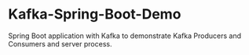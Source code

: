 # Kafka-Spring-Boot-Demo
Spring Boot application with Kafka to demonstrate Kafka Producers and Consumers and server process.
